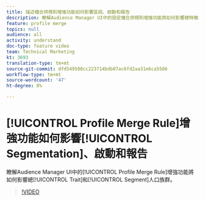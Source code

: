 ```yaml
---
title: 描述檔合併規則增強功能如何影響區段、啟動和報告
description: 瞭解Audience Manager UI中的設定檔合併規則增強功能將如何影響總特徵和區段人口族群
feature: profile merge
topics: null
audience: all
activity: understand
doc-type: feature video
team: Technical Marketing
kt: 3693
translation-type: tm+mt
source-git-commit: dfd549508cc223714bdb07ac6fd2aa31e6ca5586
workflow-type: tm+mt
source-wordcount: '47'
ht-degree: 0%

---
```



# [!UICONTROL Profile Merge Rule]增強功能如何影響[!UICONTROL Segmentation]、啟動和報告

瞭解Audience Manager UI中的[!UICONTROL Profile Merge Rule]增強功能將如何影響總[!UICONTROL Trait]和[!UICONTROL Segment]人口族群。

>[!VIDEO](https://video.tv.adobe.com/v/28972/?quality=12)
